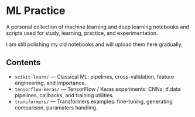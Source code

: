 # ML Practice

A personal collection of machine learning and deep learning notebooks and scripts used for study, learning, practice, and experimentation.

I am still polishing my old notebooks and will upload them here gradually.

## Contents

- `scikit-learn/` — Classical ML: pipelines, cross-validation, feature engineering, and importance.
- `tensorflow-keras/` — TensorFlow / Keras experiments: CNNs, tf.data pipelines, callbacks, and training utilities.
- `transformers/` — Transformers examples: fine-tuning, generating comparison, paramaters handling.
